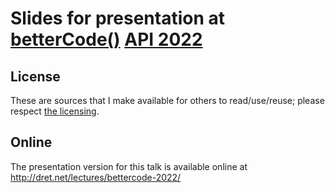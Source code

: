 # Slides for presentation at [betterCode()](https://www.bettercode.eu/) [API 2022](https://api.bettercode.eu/)

## License

These are sources that I make available for others to read/use/reuse; please respect [the licensing](../LICENSE).


## Online

The presentation version for this talk is available online at http://dret.net/lectures/bettercode-2022/
